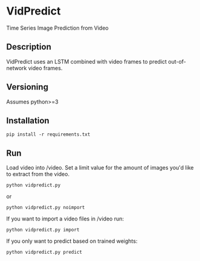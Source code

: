 # VidPredict
Time Series Image Prediction from Video


## Description
VidPredict uses an LSTM combined with video frames to predict out-of-network 
video frames. 


## Versioning
Assumes python>=3


## Installation
    pip install -r requirements.txt


## Run

Load video into /video. Set a limit value for the amount of images you'd like to extract from the video.

    python vidpredict.py

or
    
    python vidpredict.py noimport


If you want to import a video files in /video run:

    python vidpredict.py import

If you only want to predict based on trained weights:

    python vidpredict.py predict

